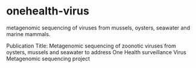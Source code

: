 # onehealth-virus
metagenomic sequencing of viruses from mussels, oysters, seawater and marine mammals.

Publication Title: 
Metagenomic sequencing of zoonotic viruses from oysters, mussels and seawater to address One Health surveillance
Virus Metagenomic sequencing project
